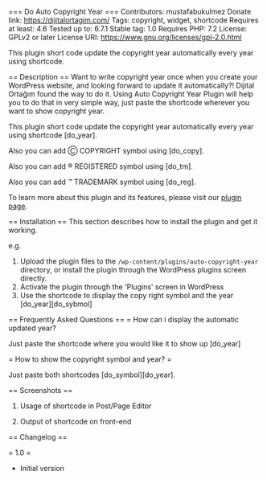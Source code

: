 === Do Auto Copyright Year ===
Contributors: mustafabukulmez
Donate link: https://dijitalortagim.com/
Tags: copyright, widget, shortcode
Requires at least: 4.6
Tested up to: 6.7.1
Stable tag: 1.0
Requires PHP: 7.2
License: GPLv2 or later
License URI: https://www.gnu.org/licenses/gpl-2.0.html


This plugin short code update the copyright year automatically every year using shortcode.

== Description ==
Want to write copyright year once when you create your WordPress website, and looking forward to update it automatically?!
Dijital Ortağım found the way to do it. Using Auto Copyright Year Plugin will help you to do that in very simple way, just paste the shortcode wherever you want to show copyright year.

This plugin short code update the copyright year automatically every year using shortcode [do_year].

Also you can add Ⓒ COPYRIGHT symbol using [do_copy].

Also you can add ® REGISTERED symbol using [do_tm].

Also you can add ™ TRADEMARK symbol using [do_reg].


To learn more about this plugin and its features, please visit our [plugin page](https://dijitalortagim.com/our_plugins/auto-copyright-year/).


== Installation ==
This section describes how to install the plugin and get it working.

e.g.
1. Upload the plugin files to the `/wp-content/plugins/auto-copyright-year` directory, or install the plugin through the WordPress plugins screen directly.
2. Activate the plugin through the 'Plugins' screen in WordPress
3. Use the shortcode to display the copy right symbol and the year [do_year][do_sybmol]



== Frequently Asked Questions ==
= How can i display the automatic updated year?

Just paste the shortcode where you would like it to show up [do_year]

= How to show the copyright symbol and year? =

Just paste both shortcodes [do_symbol][do_year].

== Screenshots ==
1. Usage of shortcode in Post/Page Editor

2. Output of shortcode on front-end



== Changelog ==

= 1.0 =
* Initial version
